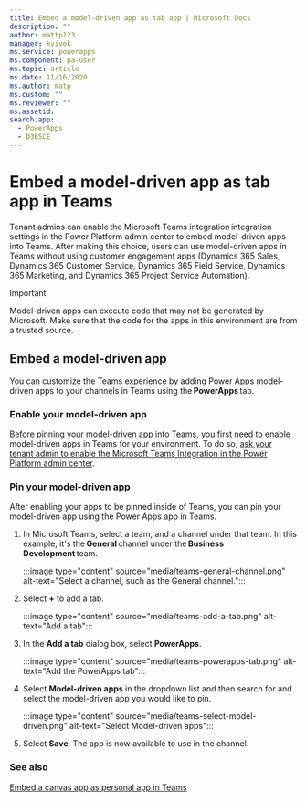 ```yaml
---
title: Embed a model-driven app as tab app | Microsoft Docs
description: ""
author: mattp123
manager: kvivek
ms.service: powerapps
ms.component: pa-user
ms.topic: article
ms.date: 11/16/2020
ms.author: matp
ms.custom: ""
ms.reviewer: ""
ms.assetid: 
search.app: 
  - PowerApps
  - D365CE
---
```


# Embed a model-driven app as tab app in Teams

Tenant admins can enable the Microsoft Teams integration integration settings in the Power Platform admin center to embed model-driven apps into Teams. After making this choice, users can use model-driven apps in Teams without using customer engagement apps (Dynamics 365 Sales, Dynamics 365 Customer Service, Dynamics 365 Field Service, Dynamics 365 Marketing, and Dynamics 365 Project Service Automation).

> [!IMPORTANT]
> Model-driven apps can execute code that may not be generated by Microsoft. Make sure that the code for the apps in this environment are from a trusted source.

## Embed a model-driven app

You can customize the Teams experience by adding Power Apps model-driven apps to your channels in Teams using the **PowerApps** tab.

### Enable your model-driven app

Before pinning your model-driven app into Teams, you first need to enable model-driven apps in Teams for your environment. To do so, [ask your tenant admin to enable the Microsoft Teams Integration in the Power Platform admin center](/power-platform/admin/about-teams-environment).

### Pin your model-driven app 

After enabling your apps to be pinned inside of Teams, you can pin your model-driven app using the Power Apps app in Teams.

1. In Microsoft Teams, select a team, and a channel under that team. In this example, it's the **General** channel under the **Business Development** team.

   :::image type="content" source="media/teams-general-channel.png" alt-text="Select a channel, such as the General channel.":::

1. Select **+** to add a tab.

   :::image type="content" source="media/teams-add-a-tab.png" alt-text="Add a tab":::

1. In the **Add a tab** dialog box, select **PowerApps**.

   :::image type="content" source="media/teams-powerapps-tab.png" alt-text="Add the PowerApps tab":::

1. Select **Model-driven apps** in the dropdown list and then search for and select the model-driven app you would like to pin.

   :::image type="content" source="media/teams-select-model-driven.png" alt-text="Select Model-driven apps":::

1. Select **Save**.
The app is now available to use in the channel.

### See also
[Embed a canvas app as personal app in Teams](embed-teams-app.md)